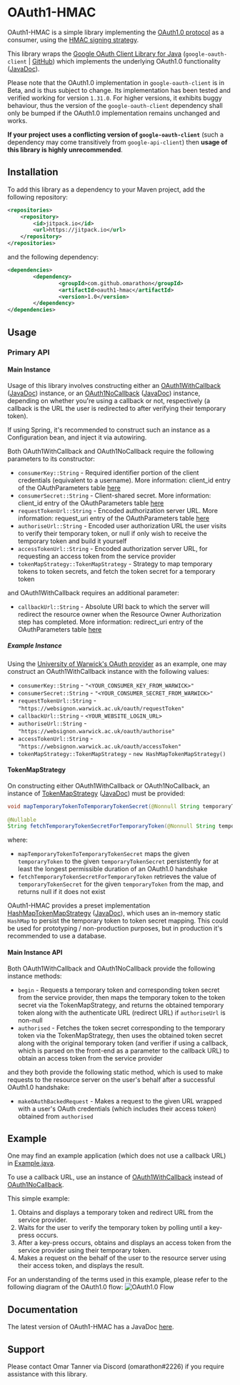 # OAuth1-HMAC

OAuth1-HMAC is a simple library implementing the [OAuth1.0 protocol](https://en.wikipedia.org/wiki/OAuth) as a consumer, using the [HMAC signing strategy](https://en.wikipedia.org/wiki/HMAC).

This library wraps the [Google OAuth Client Library for Java](https://developers.google.com/api-client-library/java/google-oauth-java-client) (`google-oauth-client` | [GitHub](https://github.com/googleapis/google-oauth-java-client)) which implements the underlying OAuth1.0 functionality ([JavaDoc](https://googleapis.dev/java/google-oauth-client/1.25.0/com/google/api/client/auth/oauth/package-summary.html)).

Please note that the OAuth1.0 implementation in `google-oauth-client` is in Beta, and is thus subject to change. Its implementation has been tested and verified working for version `1.31.0`. For higher versions, it exhibits buggy behaviour, thus the version of the `google-oauth-client` dependency shall only be bumped if the OAuth1.0 implementation remains unchanged and works.
 
**If your project uses a conflicting version of `google-oauth-client`** (such a dependency may come transitively from `google-api-client`) then **usage of this library is highly unrecommended**.

## Installation

To add this library as a dependency to your Maven project, add the following repository:

```xml
<repositories>
	<repository>
		<id>jitpack.io</id>
		<url>https://jitpack.io</url>
	</repository>
</repositories>
```

and the following dependency:
```xml
<dependencies>
	    <dependency>
	    	    <groupId>com.github.omarathon</groupId>
	    	    <artifactId>oauth1-hmac</artifactId>
	    	    <version>1.0</version>
	    </dependency>
</dependencies>
```

## Usage

### Primary API

#### Main Instance

Usage of this library involves constructing either an [OAuth1WithCallback](src/main/java/oauth1/OAuth1WithCallback.java) ([JavaDoc](https://omarathon.github.io/oauth1-hmac/oauth1/OAuth1WithCallback.html)) instance, or an [OAuth1NoCallback](src/main/java/oauth1/OAuth1NoCallback.java) ([JavaDoc](https://omarathon.github.io/oauth1-hmac/oauth1/OAuth1NoCallback.html)) instance, depending on whether you're using a callback or not, respectively (a callback is the URL the user is redirected to after verifying their temporary token).

If using Spring, it's recommended to construct such an instance as a Configuration bean, and inject it via autowiring.

Both OAuth1WithCallback and OAuth1NoCallback require the following parameters to its constructor:
* `consumerKey::String` - Required identifier portion of the client credentials (equivalent to a username). More information: client_id entry of the OAuthParameters table [here](https://www.iana.org/assignments/oauth-parameters/oauth-parameters.xhtml)
* `consumerSecret::String` -  Client-shared secret. More information: client_id entry of the OAuthParameters table [here](https://www.iana.org/assignments/oauth-parameters/oauth-parameters.xhtml)
* `requestTokenUrl::String` -  Encoded authorization server URL. More information: request_uri entry of the OAuthParameters table [here](https://www.iana.org/assignments/oauth-parameters/oauth-parameters.xhtml)
* `authoriseUrl::String` -  Encoded user authorization URL the user visits to verify their temporary token, or null if only wish to receive the temporary token and build it yourself
* `accessTokenUrl::String` -  Encoded authorization server URL, for requesting an access token from the service provider
* `tokenMapStrategy::TokenMapStrategy` -  Strategy to map temporary tokens to token secrets, and fetch the token secret for a temporary token

and OAuth1WithCallback requires an additional parameter:
* `callbackUrl::String` -  Absolute URI back to which the server will redirect the resource owner when the Resource Owner Authorization step has completed. More information: redirect_uri entry of the OAuthParameters table [here](https://www.iana.org/assignments/oauth-parameters/oauth-parameters.xhtml)

##### Example Instance

Using the [University of Warwick's OAuth provider](https://warwick.ac.uk/services/its/servicessupport/web/sign-on/help/oauth/apis/) as an example, one may construct an OAuth1WithCallback instance with the following values:
* `consumerKey::String` - `"<YOUR_CONSUMER_KEY_FROM_WARWICK>"`
* `consumerSecret::String` - `"<YOUR_CONSUMER_SECRET_FROM_WARWICK>"`
* `requestTokenUrl::String` - `"https://websignon.warwick.ac.uk/oauth/requestToken"`
* `callbackUrl::String` - `<YOUR_WEBSITE_LOGIN_URL>`
* `authoriseUrl::String` - `"https://websignon.warwick.ac.uk/oauth/authorise"`
* `accessTokenUrl::String` - `"https://websignon.warwick.ac.uk/oauth/accessToken"`
* `tokenMapStrategy::TokenMapStrategy` - `new HashMapTokenMapStrategy()`

#### TokenMapStrategy

On constructing either OAuth1WithCallback or OAuth1NoCallback, an instance of [TokenMapStrategy](src/main/java/oauth1/strategy/TokenMapStrategy.java) ([JavaDoc](https://omarathon.github.io/oauth1-hmac/oauth1/strategy/TokenMapStrategy.html)) must be provided:

```java
void mapTemporaryTokenToTemporaryTokenSecret(@Nonnull String temporaryToken, @Nonnull String temporaryTokenSecret) throws TokenMapException
    
@Nullable
String fetchTemporaryTokenSecretForTemporaryToken(@Nonnull String temporaryToken) throws TokenMapException
```

where:
 * `mapTemporaryTokenToTemporaryTokenSecret` maps the given `temporaryToken` to the given `temporaryTokenSecret` persistently for at least the longest permissible duration of an OAuth1.0 handshake
 * `fetchTemporaryTokenSecretForTemporaryToken` retrieves the value of `temporaryTokenSecret` for the given `temporaryToken` from the map, and returns null if it does not exist

OAuth1-HMAC provides a preset implementation [HashMapTokenMapStrategy](src/main/java/oauth1/strategy/preset/HashMapTokenMapStrategy.java) ([JavaDoc](https://omarathon.github.io/oauth1-hmac/oauth1/strategy/preset/HashMapTokenMapStrategy.html)), which uses an in-memory static `HashMap` to persist the temporary token to token secret mapping. This could be used for prototyping / non-production purposes, but in production it's recommended to use a database.

#### Main Instance API

Both OAuth1WithCallback and OAuth1NoCallback provide the following instance methods:

* `begin` - Requests a temporary token and corresponding token secret from the service provider, then maps the temporary token to the token secret via the TokenMapStrategy, and returns the obtained temporary token along with the authenticate URL (redirect URL) if `authoriseUrl` is non-null
* `authorised` - Fetches the token secret corresponding to the temporary token via the TokenMapStrategy, then uses the obtained token secret along with the original temporary token (and verifier if using a callback, which is parsed on the front-end as a parameter to the callback URL) to obtain an access token from the service provider

and they both provide the following static method, which is used to make requests to the resource server on the user's behalf after a successful OAuth1.0 handshake:

* `makeOAuthBackedRequest` - Makes a request to the given URL wrapped with a user's OAuth credentials (which includes their access token) obtained from `authorised`


## Example
 
One may find an example application (which does not use a callback URL) in [Example.java](src/test/java/example/Example.java).

To use a callback URL, use an instance of [OAuth1WithCallback](src/main/java/oauth1/OAuth1WithCallback.java) instead of [OAuth1NoCallback](src/main/java/oauth1/OAuth1NoCallback.java).
 
This simple example:
1. Obtains and displays a temporary token and redirect URL from the service provider.
1. Waits for the user to verify the temporary token by polling until a key-press occurs.
1. After a key-press occurs, obtains and displays an access token from the service provider using their temporary token.
1. Makes a request on the behalf of the user to the resource server using their access token, and displays the result.

For an understanding of the terms used in this example, please refer to the following diagram of the OAuth1.0 flow:
![OAuth1.0 Flow](https://support.smartbear.com/readyapi/docs/_images/requests/auth/types/oauth1/about-flow.png)
 
## Documentation
 
The latest version of OAuth1-HMAC has a JavaDoc [here](https://omarathon.github.io/oauth1-hmac/).

## Support

Please contact Omar Tanner via Discord (omarathon#2226) if you require assistance with this library.
